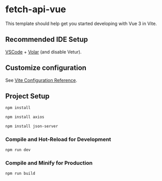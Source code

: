 # fetch-api-vue

This template should help get you started developing with Vue 3 in Vite.

## Recommended IDE Setup

[VSCode](https://code.visualstudio.com/) + [Volar](https://marketplace.visualstudio.com/items?itemName=Vue.volar) (and disable Vetur).

## Customize configuration

See [Vite Configuration Reference](https://vite.dev/config/).

## Project Setup

```sh
npm install
```
```sh
npm install axios
```
```sh
npm install json-server
```


### Compile and Hot-Reload for Development

```sh
npm run dev
```

### Compile and Minify for Production

```sh
npm run build
```

